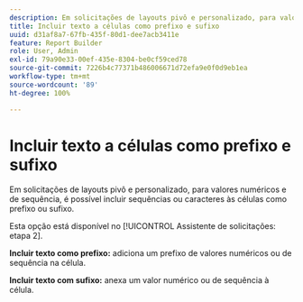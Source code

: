 ```yaml
---
description: Em solicitações de layouts pivô e personalizado, para valores numéricos e de sequência, é possível incluir sequências ou caracteres às células como prefixo ou sufixo.
title: Incluir texto a células como prefixo e sufixo
uuid: d31af8a7-67fb-435f-80d1-dee7acb3411e
feature: Report Builder
role: User, Admin
exl-id: 79a90e33-00ef-435e-8304-be0cf59ced78
source-git-commit: 7226b4c77371b486006671d72efa9e0f0d9eb1ea
workflow-type: tm+mt
source-wordcount: '89'
ht-degree: 100%

---
```


# Incluir texto a células como prefixo e sufixo

Em solicitações de layouts pivô e personalizado, para valores numéricos e de sequência, é possível incluir sequências ou caracteres às células como prefixo ou sufixo.

Esta opção está disponível no [!UICONTROL Assistente de solicitações: etapa 2].

**Incluir texto como prefixo:** adiciona um prefixo de valores numéricos ou de sequência na célula.

**Incluir texto com sufixo:** anexa um valor numérico ou de sequência à célula.

